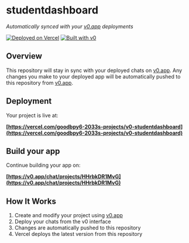 # studentdashboard

*Automatically synced with your [v0.app](https://v0.app) deployments*

[![Deployed on Vercel](https://img.shields.io/badge/Deployed%20on-Vercel-black?style=for-the-badge&logo=vercel)](https://vercel.com/goodbpy6-2033s-projects/v0-studentdashboard)
[![Built with v0](https://img.shields.io/badge/Built%20with-v0.app-black?style=for-the-badge)](https://v0.app/chat/projects/HHrbkDR1MvG)

## Overview

This repository will stay in sync with your deployed chats on [v0.app](https://v0.app).
Any changes you make to your deployed app will be automatically pushed to this repository from [v0.app](https://v0.app).

## Deployment

Your project is live at:

**[https://vercel.com/goodbpy6-2033s-projects/v0-studentdashboard](https://vercel.com/goodbpy6-2033s-projects/v0-studentdashboard)**

## Build your app

Continue building your app on:

**[https://v0.app/chat/projects/HHrbkDR1MvG](https://v0.app/chat/projects/HHrbkDR1MvG)**

## How It Works

1. Create and modify your project using [v0.app](https://v0.app)
2. Deploy your chats from the v0 interface
3. Changes are automatically pushed to this repository
4. Vercel deploys the latest version from this repository